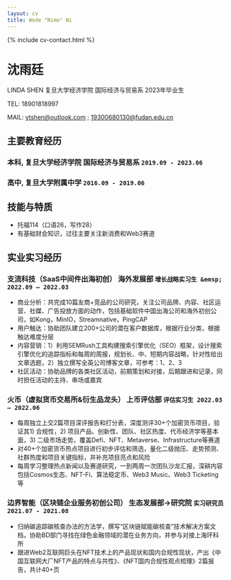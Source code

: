 ```yaml
---
layout: cv
title: Wode "Nimo" Ni
---
```

<!--
include contact information from the front matter
Supported arguments:
    - homepage: url, text
    - phone
    - email
-->

{% include cv-contact.html %}
# **沈雨廷** 
LINDA SHEN  复旦大学经济学院  国际经济与贸易系  2023年毕业生

TEL: 18901818997   

MAIL: ytshen@outlook.com ; 19300680130@fudan.edu.cn

## 主要教育经历

### **本科,  复旦大学经济学院 国际经济与贸易系** `2019.09 - 2023.06`

### **高中,  复旦大学附属中学** `2016.09 - 2019.06 `

## 技能与特质

- 托福114（口语26，写作28）	
- 有基础财会知识，过往主要关注新消费和Web3赛道

## 实业实习经历 
### **支流科技（SaaS中间件出海初创）  海外发展部**  `增长战略实习生 &emsp; 2022.09 – 2022.03`
- 商业分析：共完成10篇友商+竞品的公司研究，关注公司品牌、内容、社区运营、社媒、广告投放方面的动作，包括基础软件中国出海公司和海外初创公司，如Kong，MinIO，Streamnative，PingCAP
- 用户触达：协助团队建立200+公司的潜在客户数据库，根据行业分类，根据触达难度分层
- 内容营销：1）利用SEMRush工具构建搜索引擎优化（SEO）框架，设计搜索引擎优化的追踪指标和每周的周报，规划长、中、短期内容战略，针对性给出文章选题，2）独立撰写全英公司博客文章，可参考：1、2、3
- 社区活动：协助品牌的各类社区活动，前期策划和对接，后期跟进和记录，同时担任活动的主持、串场或嘉宾
### **火币（虚拟货币交易所&衍生品龙头） 上币评估部**  `评估实习生 2022.03 – 2022.06`
- 每周独立上交2篇项目深评报告和打分表，深度测评30+个加密货币项目，验证其1) 合规性，2) 项目产品、创新性、团队、社区热度、代币经济学等基本面，3) 二级市场走势，覆盖Defi、NFT、Metaverse、Infrastructure等赛道
- 对40+个加密货币热点项目进行初步评估和筛选，量化二级抛压、走势预测、社群热度和项目关键指标，并补充项目亮点和风险
- 每周学习整理热点新闻以及赛道研究，一到两周一次团队沙龙汇报，深耕内容包括Cosmos生态、NFT-Fi、算法稳定币、Web3 Music、Web3 Ticketing等
### **边界智能（区块链企业服务初创公司） 生态发展部→研究院** `实习研究员 2021.07 - 2021.08`         
- 归纳碳追踪碳核查办法的方法学，撰写“区块链赋能碳核查”技术解决方案文档，协助BD部门寻找在绿色金融领域的潜在业务方向，并参与对接上海环科所
- 跟进Web2互联网巨头在NFT技术上的产品现状和国内合规性现状，产出《中国互联网大厂NFT产品的特点与共性》、《NFT国内合规性观点梳理》2篇报告，共计40+页
